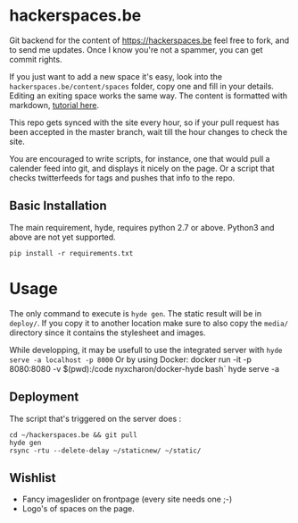 hackerspaces.be
===============

Git backend for the content of https://hackerspaces.be feel free to fork, and to send me updates. Once I know you're not a spammer, you can get commit rights.

If you just want to add a new space it's easy, look into the `hackerspaces.be/content/spaces` folder, copy one and fill in your details. Editing an exiting space works the same way. The content is formatted with markdown, [tutorial here](http://daringfireball.net/projects/markdown/basics).

This repo gets synced with the site every hour, so if your pull request has been accepted in the master branch, wait till the hour changes to check the site.

You are encouraged to write scripts, for instance, one that would pull a calender feed into git, and displays it nicely on the page. Or a script that checks twitterfeeds for tags and pushes that info to the repo.

## Basic Installation
The main requirement, hyde, requires python 2.7 or above. Python3 and above are not yet supported.

    pip install -r requirements.txt

# Usage
The only command to execute is `hyde gen`. The static result will be in `deploy/`.
If you copy it to another location make sure to also copy the `media/` directory since it contains the stylesheet and images.

While developping, it may be usefull to use the integrated server with `hyde serve -a localhost -p 8000`
Or by using Docker:
	docker run -it  -p 8080:8080 -v $(pwd):/code nyxcharon/docker-hyde bash`
	hyde serve -a <ip of container>

## Deployment

The script that's triggered on the server does :

	cd ~/hackerspaces.be && git pull
	hyde gen
	rsync -rtu --delete-delay ~/staticnew/ ~/static/

## Wishlist

* Fancy imageslider on frontpage (every site needs one ;-)
* Logo's of spaces on the page.
